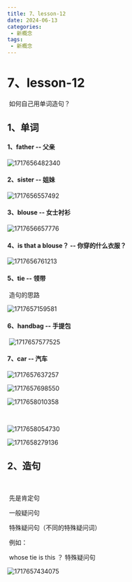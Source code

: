 ```yaml
---
title: 7、lesson-12
date: 2024-06-13
categories: 
 - 新概念
tags: 
 - 新概念
---
```


# 7、lesson-12



​		如何自己用单词造句？

## 1、单词

#### 	1、father -- 父亲

![1717656482340](../../.vuepress/public/images/1717656482340.png)





#### 	2、sister -- 姐妹

![1717656557492](../../.vuepress/public/images/1717656557492.png)





#### 	3、blouse -- 女士衬衫

![1717656657776](../../.vuepress/public/images/1717656657776.png)







#### 	4、is that a blouse？ -- 你穿的什么衣服？

![1717656761213](../../.vuepress/public/images/1717656761213.png)





#### 	5、tie -- 领带

​		造句的思路

![1717657159581](../../.vuepress/public/images/1717657159581.png)







#### 	6、handbag -- 手提包

​	![1717657577525](../../.vuepress/public/images/1717657577525.png)





#### 	7、car -- 汽车

![1717657637257](../../.vuepress/public/images/1717657637257.png)



![1717657698550](../../.vuepress/public/images/1717657698550.png)





![1717658010358](../../.vuepress/public/images/1717658010358.png)



​	



![1717658054730](../../.vuepress/public/images/1717658054730.png)



![1717658279136](../../.vuepress/public/images/1717658279136.png)





## 2、造句

​	

​		先是肯定句

​		一般疑问句

​		特殊疑问句（不同的特殊疑问词）





​	例如：

​		whose tie is this ？ 特殊疑问句

![1717657434075](../../.vuepress/public/images/1717657434075.png)







​		















































